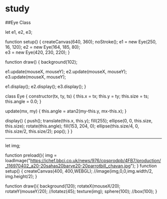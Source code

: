 # study

##Eye Class

let e1, e2, e3;

function setup() {
  createCanvas(640, 360);
  noStroke();
  e1 = new Eye(250, 16, 120);
  e2 = new Eye(164, 185, 80);  
  e3 = new Eye(420, 230, 220);
}

function draw() {
  background(102);
  
  e1.update(mouseX, mouseY);
  e2.update(mouseX, mouseY);
  e3.update(mouseX, mouseY);

  e1.display();
  e2.display();
  e3.display();
}

class Eye {
  constructor(tx, ty, ts) {
    this.x = tx;
    this.y = ty;
    this.size = ts;
    this.angle = 0.0;
  }

  update(mx, my) {
    this.angle = atan2(my-this.y, mx-this.x);
  }
  
  display() {
    push();
    translate(this.x, this.y);
    fill(255);
    ellipse(0, 0, this.size, this.size);
    rotate(this.angle);
    fill(153, 204, 0);
    ellipse(this.size/4, 0, this.size/2, this.size/2);
    pop();
  }
}
***
let img;

function preload(){
   img = loadImage("https://ichef.bbci.co.uk/news/976/cpsprodpb/4FB7/production/_116970402_a20-20sahas20barve20-20parrotbill_chavan.jpg");
}
function setup() {
  createCanvas(400, 400,WEBGL);
  //image(img,0,0,img.width/2, img.height/2);
}

function draw(){
  background(120);
  rotateX(mouseX/20);
  rotateY(mouseY/20);
  //lotatez(45);
  texture(img);
  sphere(100);
  //box(100);
}
